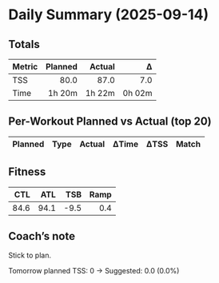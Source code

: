 # Daily Summary (2025-09-14)

## Totals

| Metric | Planned | Actual | Δ |
|---|---:|---:|---:|
| TSS | 80.0 | 87.0 | 7.0 |
| Time | 1h 20m | 1h 22m | 0h 02m |

## Per-Workout Planned vs Actual (top 20)

| Planned | Type | Actual | ΔTime | ΔTSS | Match |
|---|---|---|---:|---:|---|

## Fitness

| CTL | ATL | TSB | Ramp |
|---:|---:|---:|---:|
| 84.6 | 94.1 | -9.5 | 0.4 |

## Coach’s note

Stick to plan.


Tomorrow planned TSS: 0 → Suggested: 0.0 (0.0%)

